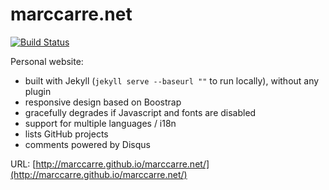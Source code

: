 marccarre.net
=============

[![Build Status](https://travis-ci.org/marccarre/marccarre.net.svg?branch=master)](https://travis-ci.org/marccarre/marccarre.net)

Personal website:
* built with Jekyll (`jekyll serve --baseurl ""` to run locally), without any plugin
* responsive design based on Boostrap
* gracefully degrades if Javascript and fonts are disabled
* support for multiple languages / i18n
* lists GitHub projects
* comments powered by Disqus

URL: [http://marccarre.github.io/marccarre.net/](http://marccarre.github.io/marccarre.net/)

